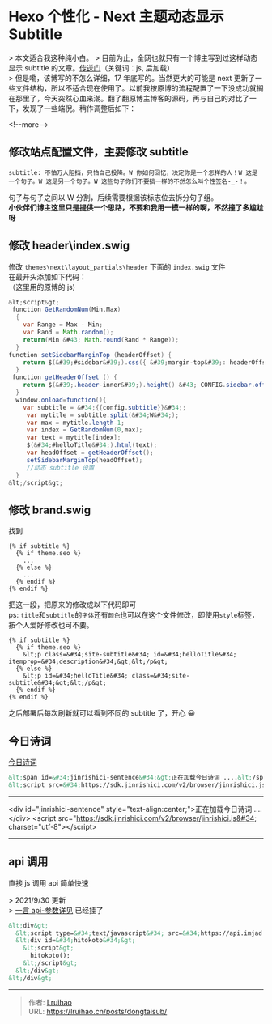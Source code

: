 # Hexo 个性化 - Next 主题动态显示 Subtitle


&gt; 本文适合我这种纯小白。
&gt; 目前为止，全网也就只有一个博主写到过这样动态显示 subtitle 的文章。[传送门](https://www.jianshu.com/p/df2c844eeabf)（关键词：js, 后加载）  
&gt; 但是嘞，该博写的不怎么详细，17 年底写的。当然更大的可能是 next 更新了一些文件结构，所以不适合现在使用了。以前我按原博的流程配置了一下没成功就搁在那里了，今天突然心血来潮。翻了翻原博主博客的源码，再与自己的对比了一下，发现了一些端倪。稍作调整后如下：

&lt;!--more--&gt;

## 修改站点配置文件，主要修改 subtitle

```
subtitle: 不怕万人阻挡，只怕自己投降。W 你如何回忆，决定你是一个怎样的人！W 这是一个句子。W 这是另一个句子。W 这些句子你们不要搞一样的不然怎么叫个性签名-_-！。
```

句子与句子之间以 W 分割，后续需要根据该标志位去拆分句子组。  
**小伙伴们博主这里只是提供一个思路，不要和我用一模一样的啊，不然撞了多尴尬呀**

## 修改 header\index.swig

修改 `themes\next\layout_partials\header` 下面的 `index.swig` 文件  
在最开头添加如下代码：  
（这里用的原博的 js)

```java
&lt;script&gt;
 function GetRandomNum(Min,Max)
  {
    var Range = Max - Min;
    var Rand = Math.random();
    return(Min &#43; Math.round(Rand * Range));
  }
function setSidebarMarginTop (headerOffset) {
    return $(&#39;#sidebar&#39;).css({ &#39;margin-top&#39;: headerOffset });
  }
 function getHeaderOffset () {
    return $(&#39;.header-inner&#39;).height() &#43; CONFIG.sidebar.offset;
  }
  window.onload=function(){
    var subtitle = &#34;{{config.subtitle}}&#34;;
     var mytitle = subtitle.split(&#34;W&#34;);
     var max = mytitle.length-1;
     var index = GetRandomNum(0,max);
     var text = mytitle[index];
     $(&#34;#helloTitle&#34;).html(text);
     var headOffset = getHeaderOffset();
     setSidebarMarginTop(headOffset);
     //动态 subtitle 设置
  }
&lt;/script&gt;
```

## 修改 brand.swig

找到

```swag
{% if subtitle %}
  {% if theme.seo %}
    ...
  {% else %}
    ...
  {% endif %}
{% endif %}
```

把这一段，把原来的修改成以下代码即可  
ps: `title`和`subtitle`的`字体`还有`颜色`也可以在这个文件修改，即使用`style`标签，按个人爱好修改也可不要。

```swag
{% if subtitle %}
  {% if theme.seo %}
    &lt;p class=&#34;site-subtitle&#34; id=&#34;helloTitle&#34; itemprop=&#34;description&#34;&gt;&lt;/p&gt;
  {% else %}
    &lt;p id=&#34;helloTitle&#34; class=&#34;site-subtitle&#34;&gt;&lt;/p&gt;
  {% endif %}
{% endif %}
```

之后部署后每次刷新就可以看到不同的 subtitle 了，开心 😀

## 今日诗词

[今日诗词](https://www.jinrishici.com/)

```XML 今日诗词
&lt;span id=&#34;jinrishici-sentence&#34;&gt;正在加载今日诗词 ....&lt;/span&gt;
&lt;script src=&#34;https://sdk.jinrishici.com/v2/browser/jinrishici.js&#34; charset=&#34;utf-8&#34;&gt;&lt;/script&gt;
```

---

&lt;div id=&#34;jinrishici-sentence&#34; style=&#34;text-align:center;&#34;&gt;正在加载今日诗词 ....&lt;/div&gt;
&lt;script src=&#34;https://sdk.jinrishici.com/v2/browser/jinrishici.js&#34; charset=&#34;utf-8&#34;&gt;&lt;/script&gt;

---

## api 调用

直接 js 调用 api 简单快速

&gt; 2021/9/30 更新  
&gt; [一言 api-参数详见](https://api.imjad.cn/hitokoto.md) 已经挂了

```html 一言 api
&lt;div&gt;
  &lt;script type=&#34;text/javascript&#34; src=&#34;https://api.imjad.cn/hitokoto/?cat=&amp;charset=utf-8&amp;length=&amp;encode=js&amp;fun=sync&amp;source=&#34;&gt;&lt;/script&gt;
  &lt;div id=&#34;hitokoto&#34;&gt;
    &lt;script&gt;
      hitokoto();
    &lt;/script&gt;
  &lt;/div&gt;
&lt;/div&gt;
```


---

> 作者: [Lruihao](https://github.com/Lruihao)  
> URL: https://lruihao.cn/posts/dongtaisub/  

